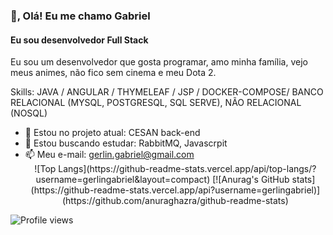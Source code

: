 ### 👋, Olá! Eu me chamo Gabriel
#### Eu sou desenvolvedor Full Stack
Eu sou um desenvolvedor que gosta programar, amo minha família, vejo meus animes, não fico sem cinema e meu Dota 2.

Skills: JAVA / ANGULAR / THYMELEAF / JSP / DOCKER-COMPOSE/ BANCO RELACIONAL (MYSQL, POSTGRESQL, SQL SERVE), NÃO RELACIONAL (NOSQL)

- 🔭 Estou no projeto atual: CESAN back-end
- 🌱 Estou buscando estudar: RabbitMQ, Javascrpit 
- 📫 Meu e-mail: gerlin.gabriel@gmail.com
    <div align="center">
  ![Top Langs](https://github-readme-stats.vercel.app/api/top-langs/?username=gerlingabriel&layout=compact)
  [![Anurag's GitHub stats](https://github-readme-stats.vercel.app/api?username=gerlingabriel)](https://github.com/anuraghazra/github-readme-stats) 
    
</div>

  
    
  ![Profile views](https://gpvc.arturio.dev/gerlingabriel)  
